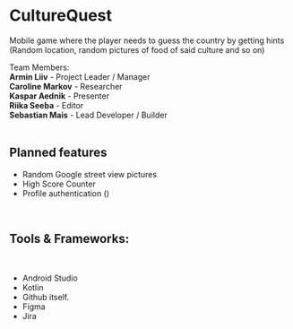 # CultureQuest
Mobile game where the player needs to guess the country by getting hints (Random location, random pictures of food of said culture and so on)

Team Members:
<br/>
**Armin Liiv** - Project Leader / Manager
<br/>
**Caroline Markov** - Researcher
<br/>
**Kaspar Aednik** - Presenter
<br/>
**Riika Seeba** - Editor
<br/>
**Sebastian Mais** - Lead Developer / Builder
<br/>
<br/>

## Planned features
<ul>
  <li>Random Google street view pictures</li>
  <li>High Score Counter</li>
  <li>Profile authentication ()</li>
</ul>
<br/>

## Tools & Frameworks:
<br/>
<ul>
  <li>Android Studio</li>
  <li>Kotlin</li>
  <li>Github itself.</li>
  <li>Figma</li>
  <li>Jira</li>
</ul>
